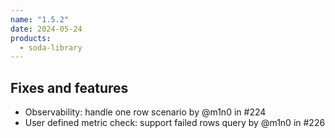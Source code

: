 ```yaml
---
name: "1.5.2"
date: 2024-05-24
products:
  - soda-library
---
```


## Fixes and features

* Observability: handle one row scenario by @m1n0 in #224
* User defined metric check: support failed rows query by @m1n0 in #226





